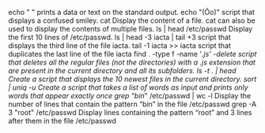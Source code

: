 echo " " prints a data or text on the standard output.
echo "(Ôo)" script that displays a confused smiley.
cat Display the content of a file.
cat can also be used to display the contents of multiple files.
ls | head /etc/passwd Display the first 10 lines of /etc/passwd.
ls | head -3 iacta | tail +3  script that displays the third line of the file iacta.
tail -1 iacta >> iacta  script that duplicates the last line of the file iacta
find . -type f -name '*.js' -delete script that deletes all the regular files (not the directories) with a .js extension that are present in the current directory and all its subfolders.
ls -t . | head Create a script that displays the 10 newest files in the current directory.
sort | uniq -u Create a script that takes a list of words as input and prints only words that appear exactly once
grep "bin*" /etc/passwd | wc -l Display the number of lines that contain the pattern “bin” in the file /etc/passwd
grep -A 3 "root" /etc/passwd Display lines containing the pattern “root” and 3 lines after them in the file /etc/passwd

